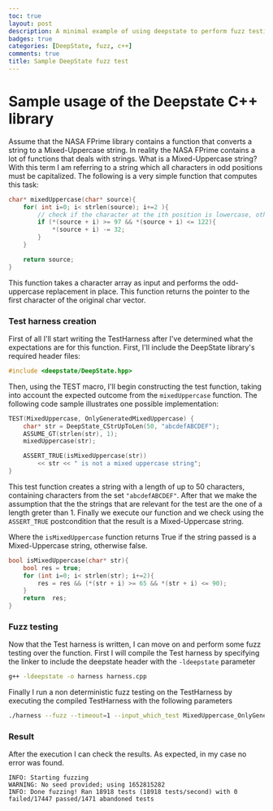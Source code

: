 ```yaml
---
toc: true
layout: post
description: A minimal example of using deepstate to perform fuzz testing on a C++ function
badges: true
categories: [DeepState, fuzz, c++]
comments: true
title: Sample DeepState fuzz test
---
```


# Sample usage of the Deepstate C++ library
Assume that the NASA FPrime library contains a function that converts a string to a Mixed-Uppercase string. In reality the NASA FPrime contains a lot of functions that deals with strings. 
What is a Mixed-Uppercase string? With this term I am referring to a string which all characters in odd positions must be capitalized. The following is a very simple function that computes this task: 

```c++
char* mixedUppercase(char* source){
    for( int i=0; i< strlen(source); i+=2 ){
        // check if the character at the ith position is lowercase, otherwise skip
        if (*(source + i) >= 97 && *(source + i) <= 122){
            *(source + i) -= 32;
        }
    }

    return source;
}
```

This function takes a character array as input and performs the odd-uppercase replacement in place. This function returns the pointer to the first character of the original char vector.

### Test harness creation
First of all I'll start writing the TestHarness after I've determined what the expectations are for this function. First, I'll include the DeepState library's required header files: 
```c++
#include <deepstate/DeepState.hpp>
```

Then, using the TEST macro, I'll begin constructing the test function, taking into account the expected outcome from the `mixedUppercase` function.
The following code sample illustrates one possible implementation: 

```c++
TEST(MixedUppercase, OnlyGeneratedMixedUppercase) {
    char* str = DeepState_CStrUpToLen(50, "abcdefABCDEF");
    ASSUME_GT(strlen(str), 1);
    mixedUppercase(str);

    ASSERT_TRUE(isMixedUppercase(str))
        << str << " is not a mixed uppercase string";
}
```

This test function creates a string with a length of up to 50 characters, containing characters from the set `"abcdefABCDEF"`. 
After that we make the assumption that the the strings that are relevant for the test are the one of a length greter than 1.
Finally we execute our function and we check using the `ASSERT_TRUE` postcondition that the result is a Mixed-Uppercase string.

Where the `isMixedUppercase` function returns True if the string passed is a Mixed-Uppercase string, otherwise false.
```c++
bool isMixedUppercase(char* str){
    bool res = true;
    for (int i=0; i< strlen(str); i+=2){
        res = res && (*(str + i) >= 65 && *(str + i) <= 90);
    }
    return  res;
}
```
### Fuzz testing
Now that the Test harness is written, I can move on and perform some fuzz testing over the function. First I will compile the Test harness by specifying the linker to include the deepstate header with the `-ldeepstate` parameter
```bash
g++ -ldeepstate -o harness harness.cpp 
```

Finally I run a non deterministic fuzz testing on the TestHarness by executing the compiled TestHarness with the following parameters
```bash
./harness --fuzz --timeout=1 --input_which_test MixedUppercase_OnlyGeneratedMixedUppercase
```
### Result
After the execution I can check the results. As expected, in my case no error was found. 
```
INFO: Starting fuzzing
WARNING: No seed provided; using 1652815282
INFO: Done fuzzing! Ran 18918 tests (18918 tests/second) with 0 failed/17447 passed/1471 abandoned tests
```